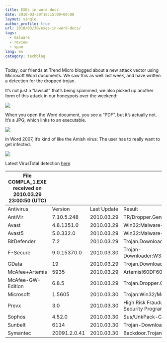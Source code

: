 ```yaml
---
title: EXEs in word docs
date: 2010-03-30T18:15:00+00:00
layout: single
author_profile: true
url: 2010/03/30/exes-in-word-docs/
tags:
  - malware
  - review
  - spam
lang: en
category: techblog
---
```

Today, our friends at Trend Micro blogged about a new attack vector using Microsoft Word documents. We saw this as well last week, and have written a detection for the dropped trojan.

It’s not just a “lawsuit” that’s being spammed, we also picked up another form of this attack in our honeypots over the weekend:

![](/images/2010/03/wordvector182312388.png)

When you open the Word document, you see a “PDF”, but it’s actually not. It’s a JPG, which links to an executable.

![](/images/2010/03/document12381231231238.png)

In Word 2007, it’s kind of like the Amish virus: The user has to really want to get infected.

![](/images/2010/03/openpackage12388.png)

Latest VirusTotal detection [here](http://www.virustotal.com/analisis/3a3e521cdf84c32035f64821be844599253d5f3567199e2acced7178267a3252-1269903650).

|        File COMPLA_1.EXE received on 2010.03.29 23:00:50 (UTC)      |                          |                         |                                                   |
|---------------------------------------------------------------------|--------------------------|-------------------------|---------------------------------------------------|
|        Antivirus                                                    |        Version           |        Last Update      |        Result                                     |
|        AntiVir                                                      |        7.10.5.248        |        2010.03.29       |        TR/Dropper.Gen                             |
|        Avast                                                        |        4.8.1351.0        |        2010.03.29       |        Win32:Malware-gen                          |
|        Avast5                                                       |        5.0.332.0         |        2010.03.29       |        Win32:Malware-gen                          |
|        BitDefender                                                  |        7.2               |        2010.03.29       |        Trojan.Downloader.JMZC                     |
|        F-Secure                                                     |        9.0.15370.0       |        2010.03.30       |        Trojan-Downloader:W32/Lapurd.E             |
|        GData                                                        |        19                |        2010.03.29       |        Trojan.Downloader.JMZC                     |
|        McAfee+Artemis                                               |        5935              |        2010.03.29       |        Artemis!60DF604563A1                       |
|        McAfee-GW-Edition                                            |        6.8.5             |        2010.03.29       |        Trojan.Dropper.Gen                         |
|        Microsoft                                                    |        1.5605            |        2010.03.30       |        Trojan:Win32/Meredrop                      |
|        Prevx                                                        |        3.0               |        2010.03.30       |        High Risk Fraudulent Security Program      |
|        Sophos                                                       |        4.52.0            |        2010.03.30       |        Sus/UnkPack-C                              |
|        Sunbelt                                                      |        6114              |        2010.03.30       |        Trojan-Downloader                          |
|        Symantec                                                     |        20091.2.0.41      |        2010.03.30       |        Backdoor.Trojan                            |